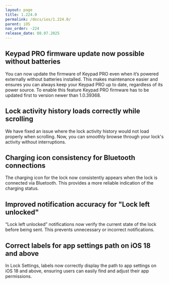 ```yaml
---
layout: page
title: 1.224.0
permalink: /docs/ios/1.224.0/
parent: iOS
nav_order: -224
release_date: 08.07.2025
---
```


## Keypad PRO firmware update now possible without batteries
You can now update the firmware of Keypad PRO even when it’s powered externally without batteries installed. This makes maintenance easier and ensures you can always keep your Keypad PRO up to date, regardless of its power source. To enable this feature Keypad PRO firmware has to be updated first to version newer than 1.0.39368.

## Lock activity history loads correctly while scrolling
We have fixed an issue where the lock activity history would not load properly when scrolling. Now, you can smoothly browse through your lock's activity without interruptions.

## Charging icon consistency for Bluetooth connections
The charging icon for the lock now consistently appears when the lock is connected via Bluetooth. This provides a more reliable indication of the charging status.

## Improved notification accuracy for "Lock left unlocked"
“Lock left unlocked” notifications now verify the current state of the lock before being sent. This prevents unnecessary or incorrect notifications.

## Correct labels for app settings path on iOS 18 and above
In Lock Settings, labels now correctly display the path to app settings on iOS 18 and above, ensuring users can easily find and adjust their app permissions.
